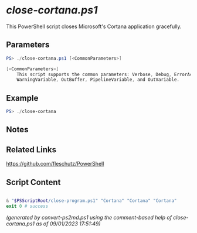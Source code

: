 *close-cortana.ps1*
================

This PowerShell script closes Microsoft's Cortana application gracefully.

Parameters
----------
```powershell
PS> ./close-cortana.ps1 [<CommonParameters>]

[<CommonParameters>]
    This script supports the common parameters: Verbose, Debug, ErrorAction, ErrorVariable, WarningAction, 
    WarningVariable, OutBuffer, PipelineVariable, and OutVariable.
```

Example
-------
```powershell
PS> ./close-cortana

```

Notes
-----

Related Links
-------------
https://github.com/fleschutz/PowerShell

Script Content
--------------
```powershell

& "$PSScriptRoot/close-program.ps1" "Cortana" "Cortana" "Cortana"
exit 0 # success
```

*(generated by convert-ps2md.ps1 using the comment-based help of close-cortana.ps1 as of 09/01/2023 17:51:49)*
